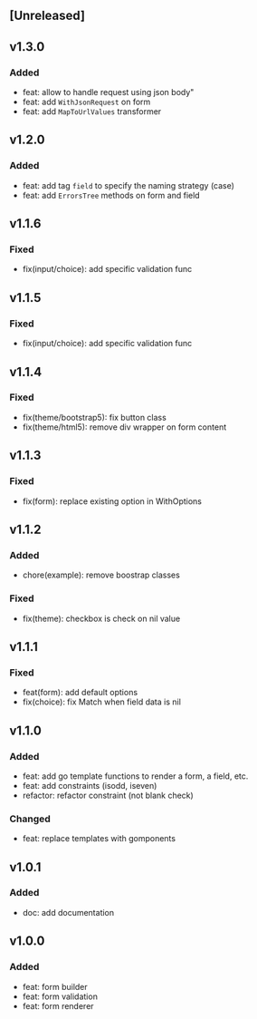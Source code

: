 ## [Unreleased]

## v1.3.0

### Added

- feat: allow to handle request using json body"
- feat: add `WithJsonRequest` on form
- feat: add `MapToUrlValues` transformer

## v1.2.0

### Added

- feat: add tag `field` to specify the naming strategy (case)
- feat: add `ErrorsTree` methods on form and field

## v1.1.6

### Fixed

- fix(input/choice): add specific validation func

## v1.1.5

### Fixed

- fix(input/choice): add specific validation func

## v1.1.4

### Fixed

- fix(theme/bootstrap5): fix button class
- fix(theme/html5): remove div wrapper on form content

## v1.1.3

### Fixed

- fix(form): replace existing option in WithOptions

## v1.1.2

### Added

- chore(example): remove boostrap classes

### Fixed

- fix(theme): checkbox is check on nil value

## v1.1.1

### Fixed

- feat(form): add default options
- fix(choice): fix Match when field data is nil

## v1.1.0

### Added

- feat: add go template functions to render a form, a field, etc.
- feat: add constraints (isodd, iseven)
- refactor: refactor constraint (not blank check)

### Changed

- feat: replace templates with gomponents

## v1.0.1

### Added

- doc: add documentation

## v1.0.0

### Added

- feat: form builder
- feat: form validation
- feat: form renderer
